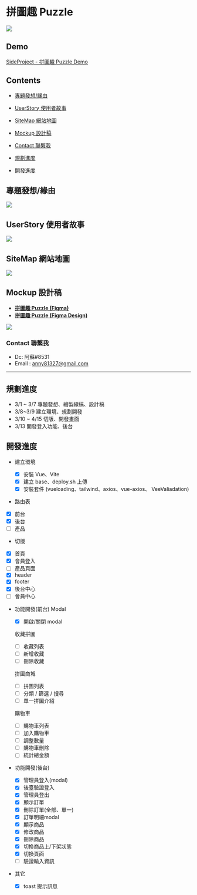# 拼圖趣 Puzzle

![](https://i.imgur.com/IGBasHH.jpg)

## Demo

[SideProject - 拼圖趣 Puzzle Demo](https://susu3131.github.io/SideProject-puzzle/#/index)

## Contents

- [專題發想/緣由](https://github.com/susu3131/SideProject-puzzle#%E5%B0%88%E9%A1%8C%E7%99%BC%E6%83%B3%E7%B7%A3%E7%94%B1)
- [UserStory 使用者故事](https://github.com/susu3131/SideProject-puzzle#userstory-%E4%BD%BF%E7%94%A8%E8%80%85%E6%95%85%E4%BA%8B)
- [SiteMap 網站地圖](https://github.com/susu3131/SideProject-puzzle#sitemap-%E7%B6%B2%E7%AB%99%E5%9C%B0%E5%9C%96)
- [Mockup 設計稿](https://github.com/susu3131/SideProject-puzzle#mockup-%E8%A8%AD%E8%A8%88%E7%A8%BF)
- [Contact 聯繫我](https://github.com/susu3131/SideProject-puzzle#contact-%E8%81%AF%E7%B9%AB%E6%88%91)

- [規劃進度](https://github.com/susu3131/SideProject-puzzle#%E8%A6%8F%E5%8A%83%E9%80%B2%E5%BA%A6)
- [開發進度](https://github.com/susu3131/SideProject-puzzle#%E9%96%8B%E7%99%BC%E9%80%B2%E5%BA%A6)

## 專題發想/緣由

![](https://i.imgur.com/oBqBLWM.png)

## UserStory 使用者故事

![](https://i.imgur.com/CVcaWIF.png)

## SiteMap 網站地圖

![](https://i.imgur.com/Ta6boyv.png)

## Mockup 設計稿

- [**拼圖趣 Puzzle (Figma)**](https://www.figma.com/file/JXRun3jOAaegpSetAD6LXG/%E6%8B%BC%E5%9C%96%E8%B6%A3-Puzzle?node-id=0%3A1&t=enPjie8gNRUiJj2t-1)
- [**拼圖趣 Puzzle (Figma Design)**](https://www.figma.com/file/ibABCHG8xRYJG2nSwiDFHT/Side-project---%E6%8B%BC%E5%9C%96%E8%B6%A3-Puzzle?node-id=13%3A5&t=nlbdlmY7icxDRlSs-1)

![](https://i.imgur.com/vjO5mXY.png)

### Contact 聯繫我

- Dc: 阿蘇#8531
- Email : anny81327@gmail.com

---

## 規劃進度

- 3/1 ~ 3/7 專題發想、繪製線稿、設計稿
- 3/8~3/9 建立環境、規劃開發
- 3/10 ~ 4/15 切版、開發畫面
- 3/13 開發登入功能、後台

## 開發進度

- 建立環境

  - [x] 安裝 Vue、Vite
  - [x] 建立 base、deploy.sh 上傳
  - [x] 安裝套件 (vueloading、tailwind、axios、vue-axios、 VeeValiadation)

- 路由表
- [x] 前台
- [x] 後台
- [ ] 產品

- 切版
- [x] 首頁
- [x] 會員登入
- [ ] 產品頁面
- [x] header
- [x] footer
- [x] 後台中心
- [ ] 會員中心

- 功能開發(前台)
  Modal

  - [x] 開啟/關閉 modal

  收藏拼圖

  - [ ] 收藏列表
  - [ ] 新增收藏
  - [ ] 刪除收藏

  拼圖商城

  - [ ] 拼圖列表
  - [ ] 分類 / 篩選 / 搜尋
  - [ ] 單一拼圖介紹

  購物車

  - [ ] 購物車列表
  - [ ] 加入購物車
  - [ ] 調整數量
  - [ ] 購物車刪除
  - [ ] 統計總金額

- 功能開發(後台)
  - [x] 管理員登入(modal)
  - [x] 後臺驗證登入
  - [x] 管理員登出
  - [x] 顯示訂單
  - [x] 刪除訂單(全部、單一)
  - [x] 訂單明細modal
  - [x] 顯示商品
  - [x] 修改商品
  - [x] 刪除商品
  - [x] 切換商品上/下架狀態
  - [x] 切換頁面
  - [ ] 驗證輸入資訊
- 其它
  - [x] toast 提示訊息
